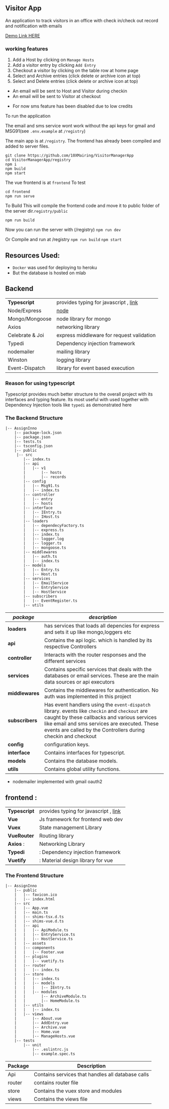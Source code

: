## Visitor App

An application to track visitors in an office with check in/check out record and notification with emails

[Demo Link HERE](https://visitor-application.herokuapp.com/)

### working features

1.  Add a Host by clicking on `Manage Hosts`
2.  Add a visitor entry by clicking `Add Entry`
3.  Checkout a visitor by clicking on the table row at home page
4.  Select and Archive entries (click delete or archive icon at top)
5.  Select and Delete entries (click delete or archive icon at top)

- An email will be sent to Host and Visitor during checkin
- An email will be sent to Visitor at checkout

* For now sms feature has been disabled due to low credits

To run the application

The email and sms service wont work without the api keys for gmail and MSG91(see `.env.example` at `/registry`)

The main app is at `/registry`.
The frontend has already been compiled and added to server files.

    git clone https://github.com/10XMairing/VisitorManagerApp
    cd VisitorManagerApp/registry
    npm i
    npm build
    npm start

The vue frontend is at `frontend`
To test

    cd frontend
    npm run serve

To Build
This will compile the frontend code and move it to public folder of the server dir.`registry/public`

    npm run build

Now you can run the server with (/registry)
`npm run dev`

Or Compile and run at /registry
`npm run build`
`npm start`

## Resources Used:

- `Docker` was used for deploying to heroku
- But the database is hosted on mlab

## Backend

|                 |                                                                          |
| --------------- | ------------------------------------------------------------------------ |
| **Typescript**  | provides typing for javascript , [link](https://www.typescriptlang.org/) |
| Node/Express    | [node](https://nodejs.org/en/)                                           |
| Mongo/Mongoose  | node library for mongo                                                   |
| Axios           | networking library                                                       |
| Celebrate & Joi | express middleware for request validation                                |
| Typedi          | Dependency injection framework                                           |
| nodemailer      | mailing library                                                          |
| Winston         | logging library                                                          |
| Event-Dispatch  | library for event based execution                                        |

### Reason for using typescript

Typescript provides much better structure to the overall project with its interfaces and typing feature.
Its most useful with used together with Dependency Injection tools like `typedi` as demonstrated here

### The Backend Structure

```
|-- AssignInno
    |-- package-lock.json
    |-- package.json
    |-- tests.ts
    |-- tsconfig.json
    |-- public
     |-- src
        |-- index.ts
        |-- api
        |   |-- v1
        |       |-- hosts
        |       |-- records
        |-- config
        |   |-- Msg91.ts
        |   |-- index.ts
        |-- controller
        |   |-- entry
        |   |-- hosts
        |-- interface
        |   |-- IEntry.ts
        |   |-- IHost.ts
        |-- loaders
        |   |-- dependecyFactory.ts
        |   |-- express.ts
        |   |-- index.ts
        |   |-- logger.log
        |   |-- logger.ts
        |   |-- mongoose.ts
        |-- middlewares
        |   |-- auth.ts
        |   |-- index.ts
        |-- models
        |   |-- Entry.ts
        |   |-- Host.ts
        |-- services
        |   |-- EmailService
        |   |-- EntryService
        |   |-- HostService
        |-- subscribers
        |   |-- EventRegister.ts
        |-- utils

```

| **_package_**   | **_description_**                                                                                                                                                                                                                                               |
| --------------- | --------------------------------------------------------------------------------------------------------------------------------------------------------------------------------------------------------------------------------------------------------------- |
| **loaders**     | has services that loads all depencies for express and sets it up like mongo,loggers etc                                                                                                                                                                         |
| **api**         | Contains the api logic. which is handled by its respective Controllers                                                                                                                                                                                          |
| **controller**  | Interacts with the router responses and the different services                                                                                                                                                                                                  |
| **services**    | Contains specific services that deals with the databases or email services. These are the main data sources or api executors                                                                                                                                    |
| **middlewares** | Contains the middlewares for authentication. No auth was implemented in this project                                                                                                                                                                            |
| **subscribers** | Has event handlers using the `event-dispatch` library. events like `checkin` and `checkout` are caught by these callbacks and various services like email and sms services are executed. These events are called by the Controllers during checkin and checkout |
| **config**      | configuration keys.                                                                                                                                                                                                                                             |
| **interface**   | Contains interfaces for typescript.                                                                                                                                                                                                                             |
| **models**      | Contains the database models.                                                                                                                                                                                                                                   |
| **utils**       | Contains global utility functions.                                                                                                                                                                                                                              |

- nodemailer implemented with gmail oauth2

## frontend :

|                |                                                                          |
| -------------- | ------------------------------------------------------------------------ |
| **Typescript** | provides typing for javascript , [link](https://www.typescriptlang.org/) |
| **Vue**        | Js framework for frontend web dev                                        |
| **Vuex**       | State management Library                                                 |
| **VueRouter**  | Routing library                                                          |
| **Axios** :    | Networking Library                                                       |
| **Typedi**     | : Dependency injection framework                                         |
| **Vuetify**    | : Material design library for vue                                        |

### The Frontend Structure

```
|-- AssignInno
    |-- public
    |   |-- favicon.ico
    |   |-- index.html
    |-- src
    |   |-- App.vue
    |   |-- main.ts
    |   |-- shims-tsx.d.ts
    |   |-- shims-vue.d.ts
    |   |-- api
    |   |   |-- ApiModule.ts
    |   |   |-- EntryService.ts
    |   |   |-- HostService.ts
    |   |-- assets
    |   |-- components
    |   |   |-- Footer.vue
    |   |-- plugins
    |   |   |-- vuetify.ts
    |   |-- router
    |   |   |-- index.ts
    |   |-- store
    |   |   |-- index.ts
    |   |   |-- models
    |   |   |   |-- IEntry.ts
    |   |   |-- modules
    |   |       |-- ArchiveModule.ts
    |   |       |-- HomeModule.ts
    |   |-- utils
    |   |   |-- index.ts
    |   |-- views
    |       |-- About.vue
    |       |-- AddEntry.vue
    |       |-- Archive.vue
    |       |-- Home.vue
    |       |-- ManageHosts.vue
    |-- tests
        |-- unit
            |-- .eslintrc.js
            |-- example.spec.ts
```

| Package | Description                                       |
| ------- | ------------------------------------------------- |
| Api     | Contains services that handles all database calls |
| router  | contains router file                              |
| store   | Contains the vuex store and modules               |
| views   | Contains the views file                           |
